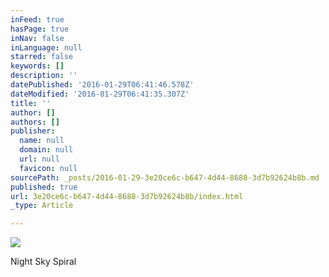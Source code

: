 ```yaml
---
inFeed: true
hasPage: true
inNav: false
inLanguage: null
starred: false
keywords: []
description: ''
datePublished: '2016-01-29T06:41:46.578Z'
dateModified: '2016-01-29T06:41:35.307Z'
title: ''
author: []
authors: []
publisher:
  name: null
  domain: null
  url: null
  favicon: null
sourcePath: _posts/2016-01-29-3e20ce6c-b647-4d44-8688-3d7b92624b8b.md
published: true
url: 3e20ce6c-b647-4d44-8688-3d7b92624b8b/index.html
_type: Article

---
```

![](https://the-grid-user-content.s3-us-west-2.amazonaws.com/e97155da-63ed-4385-b894-cda81cb7c98a.gif)

Night Sky Spiral